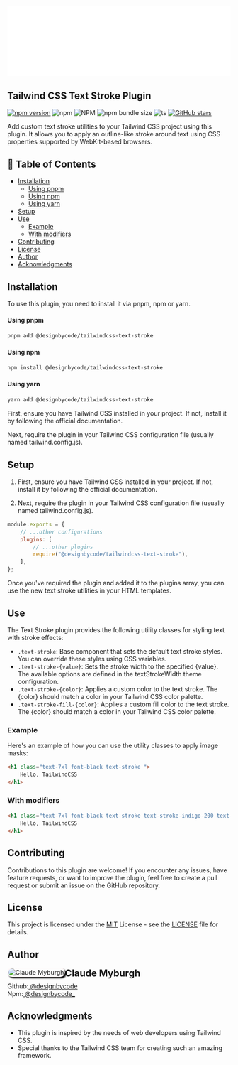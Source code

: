 <a href="#installation" width="100%">
<img src="banner.svg" alt="Title banner"/>
</a>

## Tailwind CSS Text Stroke Plugin

[![npm version](https://badge.fury.io/js/@designbycode%2Ftailwindcss-text-stroke.svg)](https://badge.fury.io/js/@designbycode%2Ftailwindcss-text-stroke)
![npm](https://img.shields.io/npm/dt/%40designbycode/tailwindcss-text-stroke)
![NPM](https://img.shields.io/npm/l/%40designbycode%2Ftailwindcss-text-stroke)
![npm bundle size](https://img.shields.io/bundlephobia/min/%40designbycode%2Ftailwindcss-text-stroke)
![ts](https://badgen.net/badge/Built%20With/TypeScript/blue)
[![GitHub stars](https://img.shields.io/github/stars/DesignByCode/tailwindcss-text-stroke?style=social)](https://github.com/DesignByCode/tailwindcss-text-stroke/stargazers)

Add custom text stroke utilities to your Tailwind CSS project using this plugin. It allows you to apply an outline-like stroke around text using CSS properties supported by WebKit-based browsers.

## 📇 Table of Contents

* [Installation](#installation)
    * [Using pnpm](#using-pnpm)
    * [Using npm](#using-npm)
    * [Using yarn](#using-yarn)
* [Setup](#setup)
* [Use](#use)
    * [Example](#example)
    * [With modifiers](#with-modifiers)
* [Contributing](#contributing)
* [License](#license)
* [Author](#author)
* [Acknowledgments](#acknowledgments)

## Installation

To use this plugin, you need to install it via pnpm, npm or yarn.

#### Using pnpm

```bash
pnpm add @designbycode/tailwindcss-text-stroke
```

#### Using npm

```bash
npm install @designbycode/tailwindcss-text-stroke
```

#### Using yarn

```bash
yarn add @designbycode/tailwindcss-text-stroke
```

First, ensure you have Tailwind CSS installed in your project. If not, install it by following the official documentation.

Next, require the plugin in your Tailwind CSS configuration file (usually named tailwind.config.js).

## Setup

1. First, ensure you have Tailwind CSS installed in your project. If not, install it by following the official documentation.

2. Next, require the plugin in your Tailwind CSS configuration file (usually named tailwind.config.js).

```javascript
module.exports = {
    // ...other configurations
    plugins: [
        // ...other plugins
        require("@designbycode/tailwindcss-text-stroke"),
    ],
};
```

Once you've required the plugin and added it to the plugins array, you can use the new text stroke utilities in your HTML templates.

## Use

The Text Stroke plugin provides the following utility classes for styling text with stroke effects:

* ```.text-stroke```: Base component that sets the default text stroke styles. You can override these styles using CSS variables.
* ```.text-stroke-{value}```: Sets the stroke width to the specified {value}. The available options are defined in the textStrokeWidth theme configuration.
* ```.text-stroke-{color}```: Applies a custom color to the text stroke. The {color} should match a color in your Tailwind CSS color palette.
* ```.text-stroke-fill-{color}```: Applies a custom fill color to the text stroke. The {color} should match a color in your Tailwind CSS color palette.

### Example

Here's an example of how you can use the utility classes to apply image masks:

```html
<h1 class="text-7xl font-black text-stroke ">
    Hello, TailwindCSS
</h1>
```

### With modifiers

```html
<h1 class="text-7xl font-black text-stroke text-stroke-indigo-200 text-stroke-fill-indigo-600">
    Hello, TailwindCSS
</h1>
```

## Contributing

Contributions to this plugin are welcome! If you encounter any issues, have feature requests, or want to improve the plugin, feel free to create a pull request or submit an issue on the GitHub repository.

## License

This project is licensed under the [MIT](LICENCE) License - see the [LICENSE](LICENCE) file for details.

## Author

<div>
<img  align="left" style="box-shadow:3px 3px 3px rgba(0,0,0,75);border-radius:1rem;border:solid 2px rgba(255,225,225,.25)" src="https://github.com/designbycode.png?size=130" alt="Claude Myburgh">
</div>
<h2 style="margin-top:0">Claude Myburgh</h2><ul style="padding-left:0;margin-top:-.63rem;list-style:none"><li>Github:<a href="https://github.com/designbycode"> @designbycode</a></li><li>Npm:<a href="https://www.npmjs.
com/~designbycode_"> @designbycode_</a></li></ul>

## Acknowledgments

- This plugin is inspired by the needs of web developers using Tailwind CSS.
- Special thanks to the Tailwind CSS team for creating such an amazing framework.











